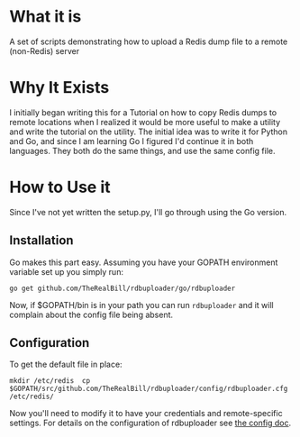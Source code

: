# What it is

A set of scripts demonstrating how to upload a Redis dump file to a remote
(non-Redis) server

# Why It Exists

I initially began writing this for a Tutorial on how to copy Redis dumps to
remote locations when I realized it would be more useful to make a utility and
write the tutorial on the utility. The initial idea was to write it for Python
and Go, and since I am learning Go I figured I'd continue it in both languages.
They both do the same things, and use the same config file.

# How to Use it

Since I've not yet written the setup.py, I'll go through using the Go version.

## Installation

Go makes this part easy. Assuming you have your GOPATH environment variable set up you simply run:

`
go get github.com/TheRealBill/rdbuploader/go/rdbuploader
`

Now, if $GOPATH/bin is in your path you can run `rdbuploader` and it will
complain about the config file being absent.

## Configuration

To get the default file in place:

`
mkdir /etc/redis 
cp $GOPATH/src/github.com/TheRealBill/rdbuploader/config/rdbuploader.cfg /etc/redis/
`

Now you'll need to modify it to have your credentials and remote-specific
settings. For details on the configuration of rdbuploader see [the config doc](docs/configuration.md).



